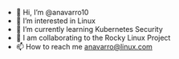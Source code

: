 - 👋 Hi, I’m @anavarro10
- 👀 I’m interested in Linux
- 🌱 I’m currently learning Kubernetes Security
- 💞️ I am collaborating to the Rocky Linux Project
- 📫 How to reach me anavarro@linux.com
